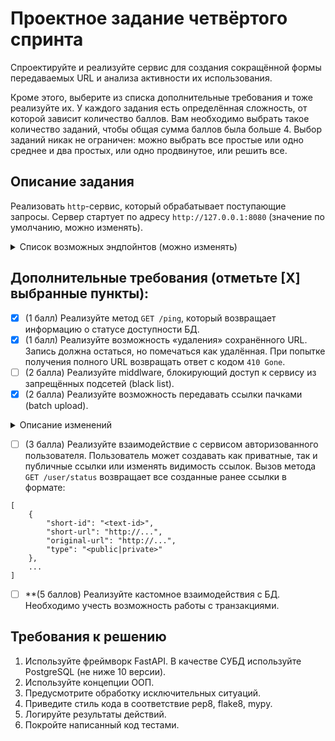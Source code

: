 # Проектное задание четвёртого спринта

Спроектируйте и реализуйте сервис для создания сокращённой формы передаваемых URL и анализа активности их использования.

Кроме этого, выберите из списка дополнительные требования и тоже реализуйте их. У каждого задания есть определённая сложность, от которой зависит количество баллов. Вам необходимо выбрать такое количество заданий, чтобы общая сумма баллов была больше 4. Выбор заданий никак не ограничен: можно выбрать все простые или одно среднее и два простых, или одно продвинутое, или решить все.

## Описание задания

Реализовать `http`-сервис, который обрабатывает поступающие запросы. Сервер стартует по адресу `http://127.0.0.1:8080` (значение по умолчанию, можно изменять).

<details>
<summary> Список возможных эндпойнтов (можно изменять) </summary>

- Посмотреть все ссылки:
```text
GET /api/v1/shorten
```

- Посмотреть конкретную ссылку:
```text
GET /api/v1/shorten/<shorten-url-id>
```

- Получить сокращённый вариант одного переданного URL:
```text
POST /api/v1/shorten
```

- Получить сокращённый вариант нескольких переданных URL (batch upload):
```text
POST /api/v1/shorten/bulk
```

- Получить статус доступности БД:
```text
POST /api/v1/shorten/ping
```

- Получить статистику переходов по ссылкам:
```text
POST /api/v1/shorten/status?[full-info]&[max-result=10]&[offset=0]
```

- Получить статистику переходов по конкретной ссылке:
```text
POST /api/v1/shorten/<shorten-url-id>/status?[full-info]&[max-result=10]&[offset=0]
```

- Вернуть оригинальный URL:
```text
GET /<shorten-url-id>
```

Методы получения статистики принимает в качестве параметра идентификатор сокращённого URL и возвращает информацию о количестве переходов, совершенных по ссылке.

В ответе может содержаться как общее количество совершенных переходов, так и дополнительная детализированная информация о каждом переходе (наличие **query**-параметра **full-info** и параметров пагинации):
- дата и время перехода/использования ссылки;
- информация о клиенте, выполнившем запрос;

</details>


## Дополнительные требования (отметьте [Х] выбранные пункты):

- [x] (1 балл) Реализуйте метод `GET /ping`, который возвращает информацию о статусе доступности БД.
- [x] (1 балл) Реализуйте возможность «удаления» сохранённого URL. Запись должна остаться, но помечаться как удалённая. При попытке получения полного URL возвращать ответ с кодом `410 Gone`.
- [ ] (2 балла) Реализуйте middlware, блокирующий доступ к сервису из запрещённых подсетей (black list).
- [x] (2 балла) Реализуйте возможность передавать ссылки пачками (batch upload).

<details>
<summary> Описание изменений </summary>

- Метод `POST /shorten` принимает в теле запроса список URL в формате:

```python
[
    {
        "original-url": "<URL-for-shorten>"
    },
    ...
]

```
... и возвращает данные в следующем формате:

```python
[
    {
        "short-id": "<shoten-id>",
        "short-url": "http://...",
    },
    ...
]
```
</details>


- [ ] (3 балла) Реализуйте взаимодействие с сервисом авторизованного пользователя. Пользователь может создавать как приватные, так и публичные ссылки или изменять видимость ссылок. Вызов метода `GET /user/status` возвращает все созданные ранее ссылки в формате:

```
[
    {
        "short-id": "<text-id>",
        "short-url": "http://...",
        "original-url": "http://...",
        "type": "<public|private>"
    },
    ...
]
```

- [ ] **(5 баллов) Реализуйте кастомное взаимодействия с БД. Необходимо учесть возможность работы с транзакциями.


## Требования к решению

1. Используйте фреймворк FastAPI. В качестве СУБД используйте PostgreSQL (не ниже 10 версии).
2. Используйте концепции ООП.
3. Предусмотрите обработку исключительных ситуаций.
4. Приведите стиль кода в соответствие pep8, flake8, mypy.
5. Логируйте результаты действий.
6. Покройте написанный код тестами.
